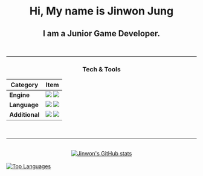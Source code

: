 <h1 align="center">
    Hi, My name is Jinwon Jung
</h1>
<h2 align="center">
    I am a Junior Game Developer.
</h2>
<br/>

---

<h3 align="center">
    Tech & Tools
</h3>

<table align="center">
  <thead>
    <tr>
      <th>Category</th>
      <th>Item</th>
    </tr>
  </thead>
  <tbody>
    <tr>
      <td><strong>Engine</strong></td>
      <td>
        <img src="https://img.shields.io/badge/Unity-blue" /> 
        <img src="https://img.shields.io/badge/Unreal-blue" />
      </td>
    </tr>
    <tr>
      <td><strong>Language</strong></td>
      <td>
        <img src="https://img.shields.io/badge/C++-blue" /> 
        <img src="https://img.shields.io/badge/C♯-blue" />
      </td>
    </tr>
    <tr>
      <td><strong>Additional</strong></td>
      <td>
        <img src="https://img.shields.io/badge/Aesprite-blue" /> 
        <img src="https://img.shields.io/badge/Blender-blue" />
      </td>
    </tr>
  </tbody>
</table>

<br/>

---

<br/>

<div align="center">
    <a href="https://github.com/anuraghazra/github-readme-stats">
      <img src="https://github-readme-stats.vercel.app/api?username=JoungJinwon&show_icons=true&theme=tokyonight" alt="Jinwon's GitHub stats" />
    </a>
</div>

<br/>

<div>
    <a href="https://github.com/anuraghazra/github-readme-stats">
      <img src="https://github-readme-stats.vercel.app/api/top-langs/?username=JoungJinwon" alt="Top Languages" />
    </a>
</div>

<!--
**JoungJinwon/JoungJinwon** is a ✨ _special_ ✨ repository because its `README.md` (this file) appears on your GitHub profile.

Here are some ideas to get you started:

- 🔭 I’m currently working on ... 
- 🌱 I’m currently learning ...
- 👯 I’m looking to collaborate on ...
- 🤔 I’m looking for help with ...
- 💬 Ask me about ...
- 📫 How to reach me: ...
- 😄 Pronouns: ...
- ⚡ Fun fact: ...
-->
